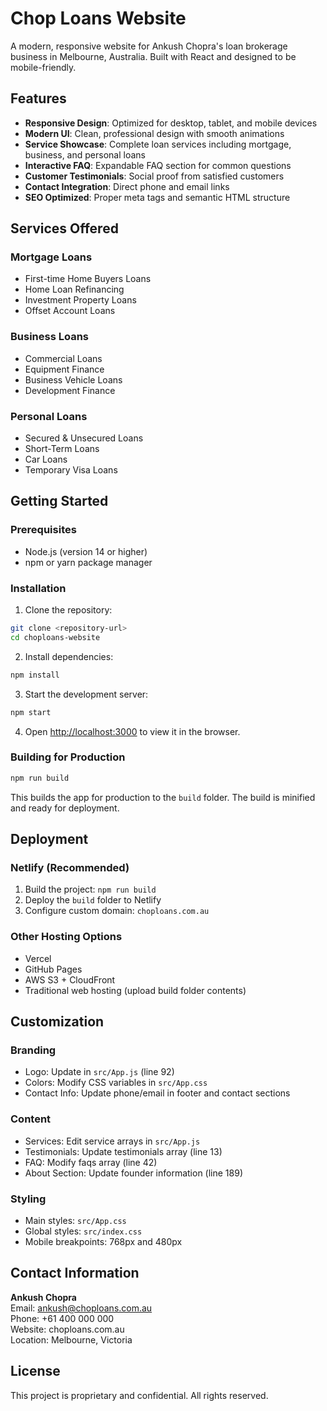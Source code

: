 # Chop Loans Website

A modern, responsive website for Ankush Chopra's loan brokerage business in Melbourne, Australia. Built with React and designed to be mobile-friendly.

## Features

- **Responsive Design**: Optimized for desktop, tablet, and mobile devices
- **Modern UI**: Clean, professional design with smooth animations
- **Service Showcase**: Complete loan services including mortgage, business, and personal loans
- **Interactive FAQ**: Expandable FAQ section for common questions  
- **Customer Testimonials**: Social proof from satisfied customers
- **Contact Integration**: Direct phone and email links
- **SEO Optimized**: Proper meta tags and semantic HTML structure

## Services Offered

### Mortgage Loans
- First-time Home Buyers Loans
- Home Loan Refinancing
- Investment Property Loans
- Offset Account Loans

### Business Loans
- Commercial Loans
- Equipment Finance
- Business Vehicle Loans
- Development Finance

### Personal Loans
- Secured & Unsecured Loans
- Short-Term Loans
- Car Loans
- Temporary Visa Loans

## Getting Started

### Prerequisites
- Node.js (version 14 or higher)
- npm or yarn package manager

### Installation

1. Clone the repository:
```bash
git clone <repository-url>
cd choploans-website
```

2. Install dependencies:
```bash
npm install
```

3. Start the development server:
```bash
npm start
```

4. Open [http://localhost:3000](http://localhost:3000) to view it in the browser.

### Building for Production

```bash
npm run build
```

This builds the app for production to the `build` folder. The build is minified and ready for deployment.

## Deployment

### Netlify (Recommended)
1. Build the project: `npm run build`
2. Deploy the `build` folder to Netlify
3. Configure custom domain: `choploans.com.au`

### Other Hosting Options
- Vercel
- GitHub Pages  
- AWS S3 + CloudFront
- Traditional web hosting (upload build folder contents)

## Customization

### Branding
- Logo: Update in `src/App.js` (line 92)
- Colors: Modify CSS variables in `src/App.css`
- Contact Info: Update phone/email in footer and contact sections

### Content
- Services: Edit service arrays in `src/App.js`
- Testimonials: Update testimonials array (line 13)
- FAQ: Modify faqs array (line 42)
- About Section: Update founder information (line 189)

### Styling
- Main styles: `src/App.css`
- Global styles: `src/index.css`
- Mobile breakpoints: 768px and 480px

## Contact Information

**Ankush Chopra**  
Email: ankush@choploans.com.au  
Phone: +61 400 000 000  
Website: choploans.com.au  
Location: Melbourne, Victoria

## License

This project is proprietary and confidential. All rights reserved. 
